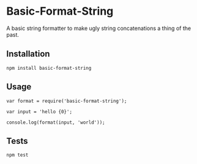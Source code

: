 Basic-Format-String
===================

A basic string formatter to make ugly string concatenations a thing of the past.

## Installation
  
    npm install basic-format-string

## Usage

    var format = require('basic-format-string');

    var input = 'hello {0}';

    console.log(format(input, 'world'));

## Tests

    npm test

